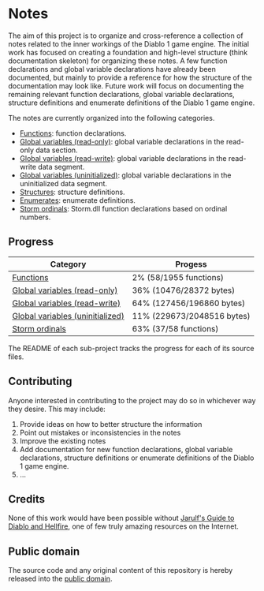 # Notes

The aim of this project is to organize and cross-reference a collection of notes related to the inner workings of the Diablo 1 game engine. The initial work has focused on creating a foundation and high-level structure (think documentation skeleton) for organizing these notes. A few function declarations and global variable declarations have already been documented, but mainly to provide a reference for how the structure of the documentation may look like. Future work will focus on documenting the remaining relevant function declarations, global variable declarations, structure definitions and enumerate definitions of the Diablo 1 game engine.

The notes are currently organized into the following categories.

* [Functions](functions/README.md): function declarations.
* [Global variables (read-only)](rdata/README.md): global variable declarations in the read-only data section.
* [Global variables (read-write)](data/README.md): global variable declarations in the read-write data segment.
* [Global variables (uninitialized)](bss/README.md): global variable declarations in the uninitialized data segment.
* [Structures](structures.md): structure definitions.
* [Enumerates](enumerates.md): enumerate definitions.
* [Storm ordinals](storm.md): Storm.dll function declarations based on ordinal numbers.

## Progress

| Category                                          | Progess                        |
|---------------------------------------------------|--------------------------------|
| [Functions](functions/README.md)                  | 2% (58/1955 functions)         |
| [Global variables (read-only)](rdata/README.md)   | 36% (10476/28372 bytes)        |
| [Global variables (read-write)](data/README.md)   | 64% (127456/196860 bytes)      |
| [Global variables (uninitialized)](bss/README.md) | 11% (229673/2048516 bytes)     |
| [Storm ordinals](storm.md)                        | 63% (37/58 functions)          |

The README of each sub-project tracks the progress for each of its source files.

## Contributing

Anyone interested in contributing to the project may do so in whichever way they desire. This may include:

1. Provide ideas on how to better structure the information
2. Point out mistakes or inconsistencies in the notes
3. Improve the existing notes
4. Add documentation for new function declarations, global variable declarations, structure definitions or enumerate definitions of the Diablo 1 game engine.
5. ...

## Credits

None of this work would have been possible without [Jarulf's Guide to Diablo and Hellfire](http://www.lurkerlounge.com/diablo/jarulf/jarulf162.pdf), one of few truly amazing resources on the Internet.

## Public domain

The source code and any original content of this repository is hereby released into the [public domain].

[public domain]: https://creativecommons.org/publicdomain/zero/1.0/
